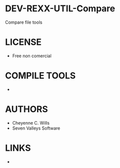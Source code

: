 DEV-REXX-UTIL-Compare
=====================

Compare file tools 

LICENSE
===============
* Free non comercial

COMPILE TOOLS
===============
* 
 
AUTHORS
===============
* Cheyenne C. Wills
* Seven Valleys Software

LINKS
===============
* 
